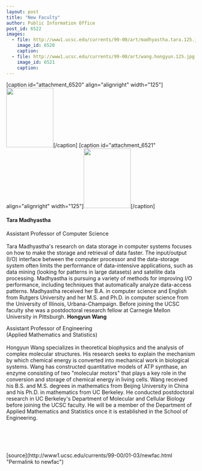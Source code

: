 ```yaml
---
layout: post
title: "New Faculty"
author: Public Information Office
post_id: 6522
images:
  - file: http://www1.ucsc.edu/currents/99-00/art/madhyastha.tara.125.jpg
    image_id: 6520
    caption: 
  - file: http://www1.ucsc.edu/currents/99-00/art/wang.hongyun.125.jpg
    image_id: 6521
    caption: 
---
```


[caption id="attachment_6520" align="alignright" width="125"]<a href="http://localhost/mysite/wp-content/uploads/2000/01/madhyastha.tara.125.jpg"><img class="size-full wp-image-6520" src="http://localhost/mysite/wp-content/uploads/2000/01/madhyastha.tara.125.jpg" alt="" width="125" height="158" /></a>[/caption]
[caption id="attachment_6521" align="alignright" width="125"]<a href="http://localhost/mysite/wp-content/uploads/2000/01/wang.hongyun.125.jpg"><img class="size-full wp-image-6521" src="http://localhost/mysite/wp-content/uploads/2000/01/wang.hongyun.125.jpg" alt="" width="125" height="159" /></a>[/caption]
<h4>
  <b>Tara Madhyastha</b>
</h4>Assistant Professor of Computer Science<br>
<br>
Tara Madhyastha's research on data storage in computer systems focuses on how to make the storage and retrieval of data faster. The input/output (I/O) interface between the computer processor and the data-storage system often limits the performance of data-intensive applications, such as data mining (looking for patterns in large datasets) and satellite data processing. Madhyastha is pursuing a variety of methods for improving I/O performance, including techniques that automatically analyze data-access patterns. Madhyastha received her B.A. in computer science and English from Rutgers University and her M.S. and Ph.D. in computer science from the University of Illinois, Urbana-Champaign. Before joining the UCSC faculty she was a postdoctoral research fellow at Carnegie Mellon University in Pittsburgh. <b>Hongyun Wang</b><font color="#003399"><b><br></b></font>
<p>
  Assistant Professor of Engineering<br>
  (Applied Mathematics and Statistics)<br>
  <br>
  Hongyun Wang specializes in theoretical biophysics and the analysis of complex molecular structures. His research seeks to explain the mechanism by which chemical energy is converted into mechanical work in biological systems. Wang has constructed quantitative models of ATP synthase, an enzyme consisting of two "molecular motors" that plays a key role in the conversion and storage of chemical energy in living cells. Wang received his B.S. and M.S. degrees in mathematics from Beijing University in China and his Ph.D. in mathematics from UC Berkeley. He conducted postdoctoral research in UC Berkeley's Department of Molecular and Cellular Biology before joining the UCSC faculty. He will be a member of the Department of Applied Mathematics and Statistics once it is established in the School of Engineering.<br>
  <br>
  <br>
  <br>
  <br>
  <img align="bottom" alt=" " border="0" height="1" src="../../images/trans.gif" width="385">
</p>
[source](http://www1.ucsc.edu/currents/99-00/01-03/newfac.html "Permalink to newfac")
